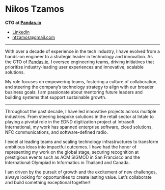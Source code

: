 # Nikos Tzamos

**CTO at [Pandas.io](https://pandas.io)**

- [LinkedIn](https://www.linkedin.com)
- [ntzamos@gmail.com](mailto:ntzamos@gmail.com)

---

With over a decade of experience in the tech industry, I have evolved from a hands-on engineer to a strategic leader in technology and innovation. As the CTO of [Pandas.io](https://pandas.io), I oversee engineering teams, driving initiatives that prioritize industry-leading user experiences and innovative, scalable solutions.

My role focuses on empowering teams, fostering a culture of collaboration, and steering the company’s technology strategy to align with our broader business goals. I am passionate about mentoring future leaders and building systems that support sustainable growth.

---

Throughout the past decade, I have led innovative projects across multiple industries. From steering bespoke solutions in the retail sector at Intale to playing a pivotal role in the EDND digitization project at Intrasoft International, my work has spanned enterprise software, cloud solutions, NFC communications, and software-defined radio.

I excel at leading teams and scaling technology infrastructures to transform ambitious ideas into impactful outcomes. I have had the honor of representing my work on the global stage, securing recognition at prestigious events such as ACM SIGMOD in San Francisco and the International Olympiad in Informatics in Thailand and Canada.

I am driven by the pursuit of growth and the excitement of new challenges, always looking for opportunities to create lasting value. Let’s collaborate and build something exceptional together!


